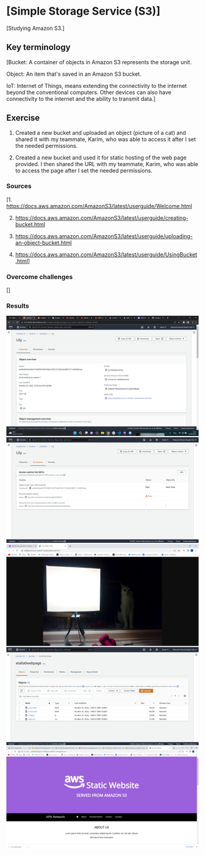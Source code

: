 # [Simple Storage Service (S3)]

[Studying Amazon S3.]

## Key terminology

[Bucket: A container of objects in Amazon S3 represents the storage unit.

Object: An item that's saved in an Amazon S3 bucket. 

IoT: Internet of Things, means extending the connectivity to the internet beyond the conventional computers. Other devices can also have connectivity to the internet and the ability to transmit data.]

## Exercise

1. Created a new bucket and uploaded an object (picture of a cat) and shared it with my teammate, Karim, who was able to access it after I set the needed permissions.

2. Created a new bucket and used it for static hosting of the web page provided. I then shared the URL with my teammate, Karim, who was able to access the page after I set the needed permissions.

### Sources

[1. <https://docs.aws.amazon.com/AmazonS3/latest/userguide/Welcome.html>

2. <https://docs.aws.amazon.com/AmazonS3/latest/userguide/creating-bucket.html>

3. <https://docs.aws.amazon.com/AmazonS3/latest/userguide/uploading-an-object-bucket.html>

4. <https://docs.aws.amazon.com/AmazonS3/latest/userguide/UsingBucket.html>]

### Overcome challenges

[]

### Results

![Lily_Info](https://github.com/Techgrounds-Cloud-9/cloud-9-Atalla90/blob/4184d46fa1da870c48b8ea8893d1749869e4d74a/00_includes/Cloud(AWS)/Lily_Info.png)  
![Lily_Permissions](https://github.com/Techgrounds-Cloud-9/cloud-9-Atalla90/blob/4184d46fa1da870c48b8ea8893d1749869e4d74a/00_includes/Cloud(AWS)/Lily_Permissions.png)  
![kat_atalla](https://github.com/Techgrounds-Cloud-9/cloud-9-Atalla90/blob/4184d46fa1da870c48b8ea8893d1749869e4d74a/00_includes/Cloud(AWS)/kat_atalla.png)  
![Static_Hosting](https://github.com/Techgrounds-Cloud-9/cloud-9-Atalla90/blob/4184d46fa1da870c48b8ea8893d1749869e4d74a/00_includes/Cloud(AWS)/Static_hosting.png)  
![webpage_atalla](https://github.com/Techgrounds-Cloud-9/cloud-9-Atalla90/blob/4184d46fa1da870c48b8ea8893d1749869e4d74a/00_includes/Cloud(AWS)/webpage_atalla.png)  
